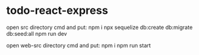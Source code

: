# todo-react-express

open src directory cmd and put:
npm i
npx sequelize db:create db:migrate db:seed:all
npm run dev

open web-src directory cmd and put:
npm i
npm run start
